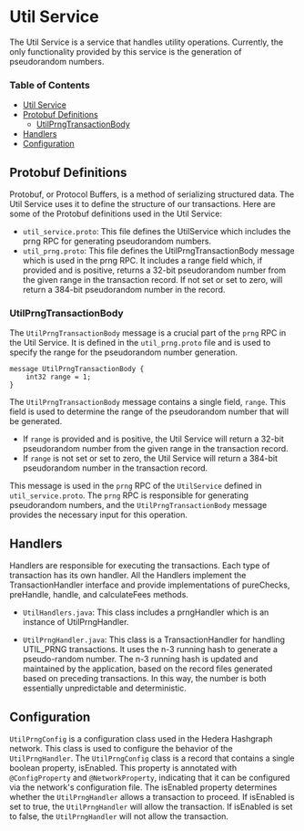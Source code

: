# Util Service

The Util Service is a service that handles utility operations.
Currently, the only functionality provided by this service is the generation of
pseudorandom numbers.

### Table of Contents
- [Util Service](#Util-Service)
- [Protobuf Definitions](#Protobuf-Definitions)
  - [UtilPrngTransactionBody](#UtilPrngTransactionBody)
- [Handlers](#Handlers)
- [Configuration](#Configuration)

## Protobuf Definitions
Protobuf, or Protocol Buffers, is a method of serializing structured data.
The Util Service uses it to define the structure of our transactions. Here are some of
the Protobuf definitions used in the Util Service:

- ```util_service.proto```: This file defines the UtilService which includes the prng RPC
  for generating pseudorandom numbers.
- ```util_prng.proto```: This file defines the UtilPrngTransactionBody message which is
  used in the prng RPC. It includes a range field which, if provided and is positive,
  returns a 32-bit pseudorandom number from the given range in the transaction record.
  If not set or set to zero, will return a 384-bit pseudorandom number in the record.

### UtilPrngTransactionBody
The `UtilPrngTransactionBody` message is a crucial part of the `prng` RPC in the Util Service.
It is defined in the `util_prng.proto` file and is used to specify the range for the pseudorandom
number generation.

```
message UtilPrngTransactionBody {
    int32 range = 1;
}
```

The `UtilPrngTransactionBody` message contains a single field, `range`. This field is used to determine the range of the pseudorandom number that will be generated.

- If `range` is provided and is positive, the Util Service will return a 32-bit pseudorandom number from the given range in the transaction record.
- If `range` is not set or set to zero, the Util Service will return a 384-bit pseudorandom number in the transaction record.

This message is used in the `prng` RPC of the `UtilService` defined in `util_service.proto`.
The `prng` RPC is responsible for generating pseudorandom numbers, and
the `UtilPrngTransactionBody` message provides the necessary input for this operation.

## Handlers

Handlers are responsible for executing the transactions. Each type of transaction has its
own handler. All the Handlers implement the TransactionHandler interface and provide
implementations of pureChecks, preHandle, handle, and calculateFees methods.

- ```UtilHandlers.java```: This class includes a prngHandler which is an instance of
  UtilPrngHandler.

- ```UtilPrngHandler.java```: This class is a TransactionHandler for handling UTIL_PRNG
  transactions. It uses the n-3 running hash to generate a pseudo-random number.
  The n-3 running hash is updated and maintained by the application, based on the
  record files generated based on preceding transactions. In this way, the number is
  both essentially unpredictable and deterministic.

## Configuration
```UtilPrngConfig``` is a configuration class used in the Hedera Hashgraph network.
This class is used to configure the behavior of the ```UtilPrngHandler```. The ```UtilPrngConfig```
class is a record that contains a single boolean property, isEnabled. This property is
annotated with ```@ConfigProperty``` and ```@NetworkProperty```, indicating that it can be
configured via the network's configuration file. The isEnabled property determines whether
the ```UtilPrngHandler``` allows a transaction to proceed. If isEnabled is set to true, the
```UtilPrngHandler``` will allow the transaction. If isEnabled is set to false,
the ```UtilPrngHandler``` will not allow the transaction.